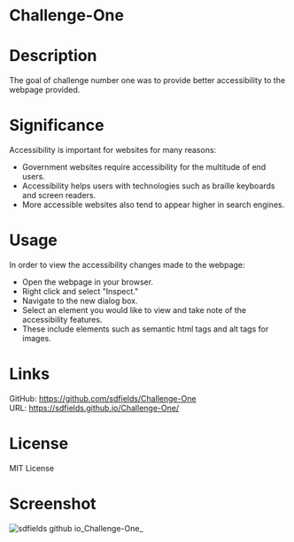 # Challenge-One

# Description
The goal of challenge number one was to provide better accessibility to the webpage provided.

# Significance
Accessibility is important for websites for many reasons: <br />
 * Government websites require accessibility for the multitude of end users.<br />
 * Accessibility helps users with technologies such as braille keyboards and screen readers.<br />
 * More accessible websites also tend to appear higher in search engines.

# Usage
In order to view the accessibility changes made to the webpage:<br />
 * Open the webpage in your browser.<br />
 * Right click and select "Inspect."<br />
 * Navigate to the new dialog box.<br />
 * Select an element you would like to view and take note of the accessibility features.<br />
 * These include elements such as semantic html tags and alt tags for images.

# Links
GitHub: https://github.com/sdfields/Challenge-One<br />
URL: https://sdfields.github.io/Challenge-One/

# License
MIT License

# Screenshot

![sdfields github io_Challenge-One_](https://user-images.githubusercontent.com/113718743/191876984-fe7c5ad6-83c6-42cd-8dc8-bdfca8b64f95.png)
